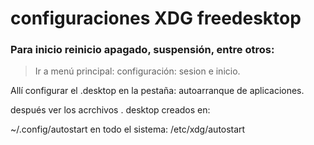 # configuraciones XDG freedesktop

### Para inicio reinicio apagado, suspensión, entre otros:

> Ir a  menú principal: configuración: sesion e inicio.

Allí configurar el .desktop en la pestaña: autoarranque de aplicaciones.

después ver los acrchivos . desktop creados en:

 ~/.config/autostart
en todo el sistema: /etc/xdg/autostart

